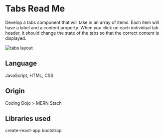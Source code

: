 # Tabs Read Me

Develop a tabs component that will take in an array of items. Each item will have a label and a content property. When you click on each individual tab header, it should change the state of the tabs so that the correct content is displayed.

![tabs layout](https://i.imgur.com/nU171w3.png)

## Language

JavaScript, HTML, CSS

## Origin

Coding Dojo > MERN Stach

## Libraries used

create-react-app
bootstrap